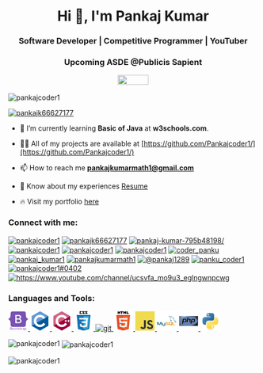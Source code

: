 <h1 align="center">Hi 👋, I'm Pankaj Kumar</h1>
<h3 align="center">Software Developer | Competitive Programmer | YouTuber</h3>
<h3 align="center">Upcoming ASDE @Publicis Sapient</h3>

<p align="center">
    <image src="v2/public/assest/GIF/SDE.gif" width="35%" height="30%">
</p>
<p align="left"> <img src="https://komarev.com/ghpvc/?username=pankajcoder1&label=Profile%20views&color=0e75b6&style=flat" alt="pankajcoder1" /> </p>

<p align="left"> <a href="https://twitter.com/pankajk66627177" target="blank"><img src="https://img.shields.io/twitter/follow/pankajk66627177?logo=twitter&style=for-the-badge" alt="pankajk66627177" /></a> </p>

- 🌱 I’m currently learning **Basic of Java** at **w3schools.com**.

- 👨‍💻 All of my projects are available at [https://github.com/Pankajcoder1/](https://github.com/Pankajcoder1/)

- 📫 How to reach me **pankajkumarmath1@gmail.com**

- 📄 Know about my experiences [Resume](https://pankajcoder1.github.io/Pankajcoder1/v2/public/Pankaj_Kumar.pdf)
- 🔥 Visit my portfolio [here](https://pankajkumar.web.app/)

<h3 align="left">Connect with me:</h3>
<p align="left">
    <a href="https://dev.to/pankajcoder1" target="blank"><img align="center" src="https://cdn.jsdelivr.net/npm/simple-icons@3.0.1/icons/dev-dot-to.svg" alt="pankajcoder1" height="30" width="40" /></a> 
    <a href="https://twitter.com/pankajk66627177" target="blank"><img align="center" src="https://cdn.jsdelivr.net/npm/simple-icons@3.0.1/icons/twitter.svg" alt="pankajk66627177" height="30" width="40" /></a>
    <a href="https://linkedin.com/in/pankaj-kumar-795b48198/" target="blank"><img align="center" src="https://cdn.jsdelivr.net/npm/simple-icons@3.0.1/icons/linkedin.svg" alt="pankaj-kumar-795b48198/" height="30" width="40" /></a>
    <a href="https://fb.com/pankajcoder1" target="blank"><img align="center" src="https://cdn.jsdelivr.net/npm/simple-icons@3.0.1/icons/facebook.svg" alt="pankajcoder1" height="30" width="40" /></a>
    <a href="https://instagram.com/pankajcoder1" target="blank"><img align="center" src="https://cdn.jsdelivr.net/npm/simple-icons@3.0.1/icons/instagram.svg" alt="pankajcoder1" height="30" width="40" /></a>
    <a href="https://www.codechef.com/users/pankajcoder1" target="blank"><img align="center" src="https://cdn.jsdelivr.net/npm/simple-icons@3.1.0/icons/codechef.svg" alt="pankajcoder1" height="30" width="40" /></a>
    <a href="https://www.hackerrank.com/pankajcoder1" target="blank"><img align="center" src="https://cdn.jsdelivr.net/npm/simple-icons@3.0.1/icons/hackerrank.svg" alt="coder_panku" height="30" width="40" /></a>
    <a href="https://codeforces.com/profile/pankaj_kumar1" target="blank"><img align="center" src="https://cdn.jsdelivr.net/npm/simple-icons@3.0.1/icons/codeforces.svg" alt="pankaj_kumar1" height="30" width="40" /></a>
    <a href="https://www.leetcode.com/pankajkumarmath1" target="blank"><img align="center" src="https://cdn.jsdelivr.net/npm/simple-icons@3.0.1/icons/leetcode.svg" alt="pankajkumarmath1" height="30" width="40" /></a>
    <a href="https://www.hackerearth.com/@pankaj1289" target="blank"><img align="center" src="https://cdn.jsdelivr.net/npm/simple-icons@3.0.1/icons/hackerearth.svg" alt="@pankaj1289" height="30" width="40" /></a>
    <a href="https://auth.geeksforgeeks.org/user/panku_coder1" target="blank"><img align="center" src="https://cdn.jsdelivr.net/npm/simple-icons@3.0.1/icons/geeksforgeeks.svg" alt="panku_coder1" height="30" width="40" /></a>
    <a href="https://discord.gg/pankajcoder1#0402" target="blank">
        <img align="center" src="https://cdn.jsdelivr.net/npm/simple-icons@3.0.1/icons/discord.svg" alt="pankajcoder1#0402" height="30" width="40" />
    </a>
    <a href="https://www.youtube.com/channel/UCSVfA_mo9u3_eglngWNpCWg" target="blank">
        <img align="center" src="https://raw.githubusercontent.com/rahuldkjain/github-profile-readme-generator/master/src/images/icons/Social/youtube.svg" alt="https://www.youtube.com/channel/ucsvfa_mo9u3_eglngwnpcwg" height="30" width="40" />
    </a>
</p>

<h3 align="left">Languages and Tools:</h3>
<p align="left"> <a href="https://getbootstrap.com" target="_blank"> <img src="https://raw.githubusercontent.com/devicons/devicon/master/icons/bootstrap/bootstrap-plain-wordmark.svg" alt="bootstrap" width="40" height="40"/> </a> <a href="https://www.cprogramming.com/" target="_blank"> <img src="https://raw.githubusercontent.com/devicons/devicon/master/icons/c/c-original.svg" alt="c" width="40" height="40"/> </a> <a href="https://www.w3schools.com/cpp/" target="_blank"> <img src="https://raw.githubusercontent.com/devicons/devicon/master/icons/cplusplus/cplusplus-original.svg" alt="cplusplus" width="40" height="40"/> </a> <a href="https://www.w3schools.com/css/" target="_blank"> <img src="https://raw.githubusercontent.com/devicons/devicon/master/icons/css3/css3-original-wordmark.svg" alt="css3" width="40" height="40"/> </a> <a href="https://git-scm.com/" target="_blank"> <img src="https://www.vectorlogo.zone/logos/git-scm/git-scm-icon.svg" alt="git" width="40" height="40"/> </a> <a href="https://www.w3.org/html/" target="_blank"> <img src="https://raw.githubusercontent.com/devicons/devicon/master/icons/html5/html5-original-wordmark.svg" alt="html5" width="40" height="40"/> </a> <a href="https://developer.mozilla.org/en-US/docs/Web/JavaScript" target="_blank"> <img src="https://raw.githubusercontent.com/devicons/devicon/master/icons/javascript/javascript-original.svg" alt="javascript" width="40" height="40"/> </a> <a href="https://www.mysql.com/" target="_blank"><img src="https://raw.githubusercontent.com/devicons/devicon/master/icons/mysql/mysql-original-wordmark.svg" alt="mysql" width="40" height="40"/> </a> <a href="https://www.php.net" target="_blank"> <img src="https://raw.githubusercontent.com/devicons/devicon/master/icons/php/php-original.svg" alt="php" width="40" height="40"/> </a> <a href="https://www.python.org" target="_blank"> <img src="https://raw.githubusercontent.com/devicons/devicon/master/icons/python/python-original.svg" alt="python" width="40" height="40"/> </a> </p>

<p><img align="left" src="https://github-readme-stats.vercel.app/api/top-langs?username=pankajcoder1&show_icons=true&locale=en&layout=compact" alt="pankajcoder1" /></p>

<p>&nbsp;<img align="center" src="https://github-readme-stats.vercel.app/api?username=pankajcoder1&show_icons=true&locale=en" alt="pankajcoder1" /></p>

<p><img align="center" src="https://github-readme-streak-stats.herokuapp.com/?user=pankajcoder1&" alt="pankajcoder1" /></p>
